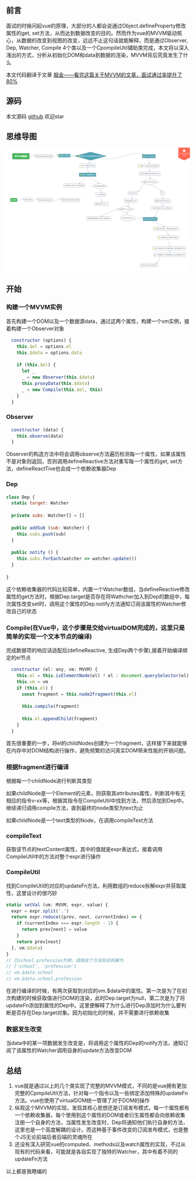 ## 前言
面试的时候问起vue的原理，大部分的人都会说通过Object.defineProperty修改属性的get, set方法，从而达到数据改变的目的。然而作为vue的MVVM驱动核心，从数据的改变到视图的改变，远远不止这句话就能解释，而是通过Observer, Dep, Watcher, Compile 4个类以及一个CpompileUtil辅助类完成，本文将以深入浅出的方式，分析从初始化DOM和data到数据的渲染，MVVM背后究竟发生了什么

本文代码翻译于文章
[掘金——看完这篇关于MVVM的文章，面试通过率提升了80%](https://juejin.im/post/5af8eb55f265da0b814ba766)

## 源码
本文源码 [github](../src/vue/mvvm.ts) 欢迎star

## 思维导图
![思维导图](../img/MVVM驱动.png)

## 开始

### 构建一个MVVM实例
首先构建一个DOM以及一个数据源data，通过这两个属性，构建一个vm实例，接着构建一个Observer对象
```javascript
  constructor (options) {
    this.$el = options.el
    this.$data = options.data

    if (this.$el) {
      let _
      _ = new Observer(this.$data)
      this.proxyData(this.$data)
      _ = new Compile(this.$el, this)
    }
  }
```

### Observer
```javascript
  constructor (data) {
    this.observe(data)
  }
```
Observer的构造方法中将会调用observe方法遍历检测每一个属性，如果该属性不是对象则返回，否则调用defineReactive方法对重写每一个属性的get, set方法，defineReactTive也会成一个依赖收集器Dep

### Dep
```javascript
class Dep {
  static target: Watcher

  private subs: Watcher[] = []

  public addSub (sub: Watcher) {
    this.subs.push(sub)
  }

  public notify () {
    this.subs.forEach(watcher => watcher.update())
  }

}
```
这个依赖收集器的代码比较简单，内置一个Watcher数组，当defineReactive修改属性的get方法时，根据Dep.target是否存在将Wathcher加入到Dep的数组中，每次属性改变set时，调用这个属性的Dep.notify方法通知订阅该属性的Watcher修改自己的状态

### Compile(在Vue中，这个步骤是交给virtualDOM完成的，这里只是简单的实现一个文本节点的编译)
完成数据项的响应话适配后(defineReactive, 生成Dep两个步骤),接着开始编译绑定的el节点
```javascript
  constructor (el: any, vm: MVVM) {
    this.el = this.isElementNode(el) ? el : document.querySelector(el)
    this.vm = vm
    if (this.el) {
      const fragment = this.node2fragment(this.el)

      this.compile(fragment)

      this.el.appendChild(fragment)
    }
  }
```
首先很重要的一步，将el的childNodes创建为一个fragment，这样接下来就能够在内存中对DOM结构进行操作，避免频繁的访问真实DOM带来性能的开销问题。

### 根据fragment进行编译
根据每一个childNode进行判断其类型

如果childNode是一个Element的元素，则获取其attributes属性，判断其中有无相应的指令v-xx等，根据其指令在CompileUtil中找到方法，然后添加到Dep中。继续递归调用compile方法，直到最终的node类型为text为止

如果childNode是一个text类型的Node，在调用compileText方法

### compileText
获取该节点的textContent属性，其中的值就是expr表达式，接着调用CompileUtil中的方法对整个expr进行操作

### CompileUtil
找到CompileUtil的对应的updateFn方法，利用数组的reduce拆解expr并获取属性，这里设计的很巧妙
```javascript
static setVal (vm: MVVM, expr, value) {
  expr = expr.split('.')
  return expr.reduce((prev, next, currentIndex) => {
    if (currentIndex === expr.length - 1) {
      return prev[next] = value
    }
    return prev[next]
  }, vm.$data)
}
// 已school.profession为例，调用这个方法将会拆解为
// ['school', 'profession']
// vm.$data.school
// vm.$data.school.profession
```
在进行编译的时候，有两次获取到对应的vm.$data中的属性。第一次是为了在初次构建的时候获取值进行DOM的渲染，此时Dep.target为null，第二次是为了将updateFn添加到属性的Dep中。这里便解释了为什么进行Dep添加时为什么要判断是否存在Dep.target对象。因为初始化的时候，并不需要进行依赖收集

### 数据发生改变
当data中的某一项数据发生改变是，将调用这个属性的Dep的notify方法，通知订阅了该属性的Watcher调用自身的update方法改变DOM

## 总结
1. vue就是通过以上的几个类实现了完整的MVVM模式，不同的是vue拥有更加完整的CpmpileUtil方法，针对每一个指令以及一些绑定添加特殊的updateFn方法。vue也使用了virtualDOM统一管理了对于DOM的操作
2. 纵观这个MVVM的实现，发现其核心思想还是订阅发布模式，每一个属性都有一个依赖收集器，每个使用到这个属性的DOM或者衍生属性都会向依赖收集注册一个自身的方法，当属性发生改变时，Dep将通知他们执行自身的方法，这里也是一个高度解耦的设计。而这种基于事件改变的订阅发布模式，也是整个JS无论前端后者后端的灵魂所在
3. 还没有深入研究vue的computed、methods以及watch属性的实现，不过从现有的代码来看，可能就是各自实现了独特的Watcher，其中有着不同的updateFn方法

以上都是我瞎编的


